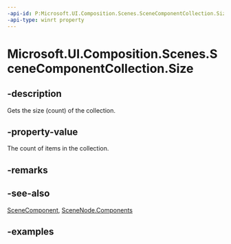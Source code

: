 ```yaml
---
-api-id: P:Microsoft.UI.Composition.Scenes.SceneComponentCollection.Size
-api-type: winrt property
---
```


<!-- Property syntax.
public uint Size { get; }
-->

# Microsoft.UI.Composition.Scenes.SceneComponentCollection.Size

## -description

Gets the size (count) of the collection.

## -property-value

The count of items in the collection.

## -remarks

## -see-also

[SceneComponent](scenecomponent.md), [SceneNode.Components](scenenode_components.md)

## -examples

